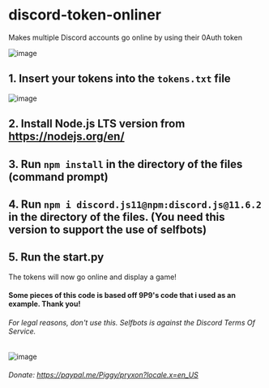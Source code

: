 # discord-token-onliner
Makes multiple Discord accounts go online  by using their 0Auth token 

![image](https://user-images.githubusercontent.com/48888771/124753021-cb741380-df28-11eb-856a-f12385b65281.png)
## 1. Insert your tokens into the `tokens.txt` file

![image](https://user-images.githubusercontent.com/48888771/124749426-7fbf6b00-df24-11eb-9f34-c9b1976c628c.png)

## 2. Install Node.js LTS version from https://nodejs.org/en/

## 3. Run `npm install` in the directory of the files (command prompt)

## 4. Run `npm i discord.js11@npm:discord.js@11.6.2` in the directory of the files. (You need this version to support the use of selfbots)

## 5. Run the start.py


The tokens will now go online and display a game!

#### Some pieces of this code is based off 9P9's code that i used as an example. Thank you!
###### For legal reasons, don't use this. Selfbots is against the Discord Terms Of Service.

![image](https://user-images.githubusercontent.com/48888771/124753384-36bde580-df29-11eb-89a8-30298c688608.png)

###### Donate: https://paypal.me/Piggy/pryxon?locale.x=en_US




